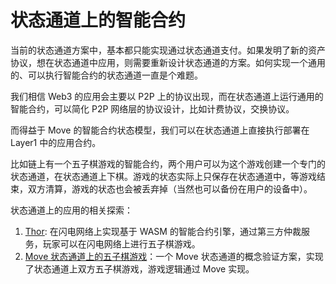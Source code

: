 # 状态通道上的智能合约

当前的状态通道方案中，基本都只能实现通过状态通道支付。如果发明了新的资产协议，想在状态通道中应用，则需要重新设计状态通道的方案。如何实现一个通用的、可以执行智能合约的状态通道一直是个难题。

我们相信 Web3 的应用会主要以 P2P 上的协议出现，而在状态通道上运行通用的智能合约，可以简化 P2P 网络层的协议设计，比如计费协议，交换协议。

而得益于 Move 的智能合约状态模型，我们可以在状态通道上直接执行部署在 Layer1 中的应用合约。

比如链上有一个五子棋游戏的智能合约，两个用户可以为这个游戏创建一个专门的状态通道，在状态通道上下棋。游戏的状态实际上只保存在状态通道中，等游戏结束，双方清算，游戏的状态也会被丢弃掉（当然也可以备份在用户的设备中）。

状态通道上的应用的相关探索：

1. [Thor](https://github.com/starcoinorg/thor): 在闪电网络上实现基于 WASM 的智能合约引擎，通过第三方仲裁服务，玩家可以在闪电网络上进行五子棋游戏。
2. [Move 状态通道上的五子棋游戏](https://github.com/starcoinorg/stargate/tree/master/demo/Gobang)：一个 Move 状态通道的概念验证方案，实现了状态通道上双方五子棋游戏，游戏逻辑通过 Move 实现。